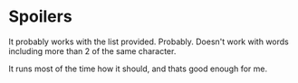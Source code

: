 # Spoilers
It probably works with the list provided. Probably. Doesn't work with words including more than 2 of the same character.

It runs most of the time how it should, and thats good enough for me.
